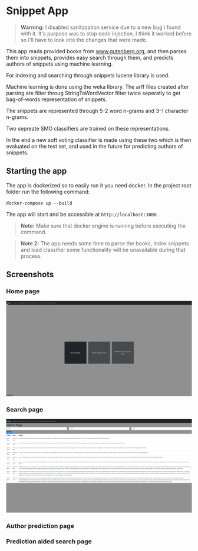 # Snippet App

> **Warning:** I disabled sanitazation service due to a new bug i found with it. It's purpose was to stop code injection. I think it worked before so I'll have to look into the changes that were made.

This app reads provided books from www.gutenberg.org, and then parses them into snippets, provides easy search through them, and predicts authors of snippets using machine learning. 

For indexing and searching through snippets lucene library is used.

Machine learning is done using the weka library. The arff files created after parsing are filter throug StringToWordVector filter twice seperatly to get bag-of-words representation of snippets.

The snippets are represented through 5-2 word n-grams and 3-1 character n-grams.

Two sepreate SMO classifiers are trained on these representations.

In the end a new soft voting classifier is made using these two which is then evaluated on the test set, and used in the future for predicting authors of snippets.

## Starting the app
The app is dockerized so to easily run it you need docker. In the project root folder run the following command:

	docker-compose up --build
	
The app will start and be accessible at `http://localhost:3000`.

> **Note:** Make sure that docker engine is running before executing the command.

> **Note 2:** The app needs some time to parse the books, index snippets and load classifier some functionality will be unavailable during that process.

## Screenshots

### Home page

![Home page](front%20page.png)

### Search page

![Search page found](Search%20page%20found.png)

### Author prediction page

### Prediction aided search page
